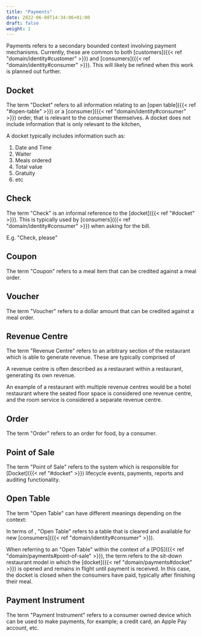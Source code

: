 ```yaml
---
title: "Payments"
date: 2022-06-08T14:34:06+01:00
draft: false
weight: 1
---
```

Payments refers to a secondary bounded context involving payment mechanisms. Currently, these are common to both
[customers]({{< ref "domain/identity#customer" >}}) and [consumers]({{< ref "domain/identity#consumer" >}}). This will
likely be refined when this work is planned out further.

## Docket

The term "Docket" refers to all information relating to an [open table]({{< ref "#open-table" >}}) or a
[consumer]({{< ref "domain/identity#consumer" >}}) order, that is relevant to the consumer themselves. A docket does not
include information that is only relevant to the kitchen,


A docket typically includes information such as:

1. Date and Time
2. Waiter
3. Meals ordered
4. Total value
5. Gratuity
6. etc

## Check

The term "Check" is an informal reference to the [docket]({{< ref "#docket" >}}). This is typically used by
[consumers]({{< ref "domain/identity#consumer" >}}) when asking for the bill.

E.g. "Check, please"

## Coupon

The term "Coupon" refers to a meal item that can be credited against a meal order.

## Voucher

The term "Voucher" refers to a dollar amount that can be credited against a meal order.

## Revenue Centre

The term "Revenue Centre" refers to an arbitrary section of the restaurant which is able to generate revenue. These are
typically comprised of 

A revenue centre is often described as a restaurant within a restaurant, generating its own revenue.

An example of a restaurant with multiple revenue centres would be a hotel restaurant where the seated floor space is
considered one revenue centre, and the room service is considered a separate revenue centre.

## Order

The term "Order" refers to an order for food, by a consumer.

## Point of Sale

The term "Point of Sale" refers to the system which is responsible for [Docket]({{< ref "#docket" >}}) lifecycle
events, payments, reports and auditing functionality.

## Open Table

The term "Open Table" can have different meanings depending on the context:

In terms of 
, "Open Table" refers to a table that is cleared and
available for new [consumers]({{< ref "domain/identity#consumer" >}}).

When referring to an "Open Table" within the context of a [POS]({{< ref "domain/payments#point-of-sale" >}}), the term
refers to the sit-down restaurant model in which the [docket]({{< ref "domain/payments#docket" >}}) is opened and
remains in flight until payment is received. In this case, the docket is closed when the consumers have paid, typically
after finishing their meal.

## Payment Instrument

The term "Payment Instrument" refers to a consumer owned device which can be used to make payments, for example; a
credit card, an Apple Pay account, etc.